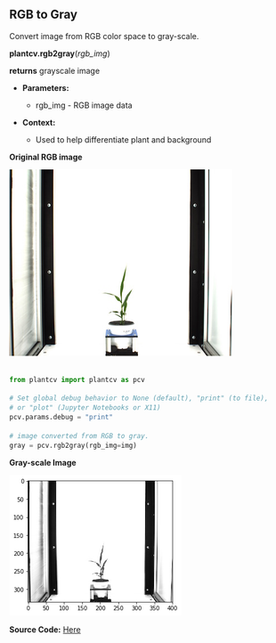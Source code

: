 ## RGB to Gray

Convert image from RGB color space to gray-scale.

**plantcv.rgb2gray**(*rgb_img*)

**returns** grayscale image 

- **Parameters:**
    - rgb_img - RGB image data
   
- **Context:**
    - Used to help differentiate plant and background

**Original RGB image**

![Screenshot](img/documentation_images/rgb2gray/original_image.jpg)

```python

from plantcv import plantcv as pcv

# Set global debug behavior to None (default), "print" (to file), 
# or "plot" (Jupyter Notebooks or X11)
pcv.params.debug = "print"

# image converted from RGB to gray.
gray = pcv.rgb2gray(rgb_img=img)

```

**Gray-scale Image**

![Screenshot](img/documentation_images/rgb2gray/gray.jpg)

**Source Code:** [Here](https://github.com/danforthcenter/plantcv/blob/master/plantcv/plantcv/rgb2gray.py)
